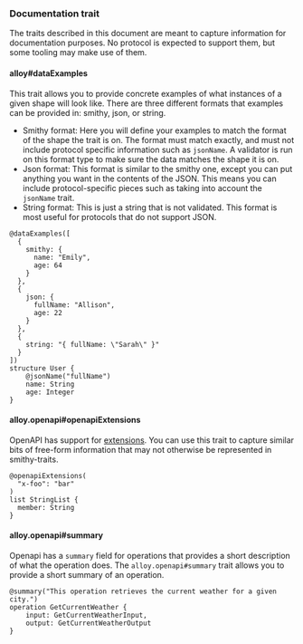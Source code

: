 ### Documentation trait

The traits described in this document are meant to capture information for documentation purposes. No protocol is expected to support them, but some tooling
may make use of them.

#### alloy#dataExamples

This trait allows you to provide concrete examples of what instances of a given shape will look like. There are three different formats that examples can be provided in: smithy, json, or string.

- Smithy format: Here you will define your examples to match the format of the shape the trait is on. The format must match exactly, and must not include protocol specific information such as `jsonName`. A validator is run on this format type to make sure the data matches the shape it is on.
- Json format: This format is similar to the smithy one, except you can put anything you want in the contents of the JSON. This means you can include protocol-specific pieces such as taking into account the `jsonName` trait.
- String format: This is just a string that is not validated. This format is most useful for protocols that do not support JSON.

```smithy
@dataExamples([
  {
    smithy: {
      name: "Emily",
      age: 64
    }
  },
  {
    json: {
      fullName: "Allison",
      age: 22
    }
  },
  {
    string: "{ fullName: \"Sarah\" }"
  }
])
structure User {
    @jsonName("fullName")
    name: String
    age: Integer
}
```

#### alloy.openapi#openapiExtensions

OpenAPI has support for [extensions](https://swagger.io/docs/specification/openapi-extensions). You can use this trait to capture similar bits of free-form information that may
not otherwise be represented in smithy-traits.

```smithy
@openapiExtensions(
  "x-foo": "bar"
)
list StringList {
  member: String
}
```

#### alloy.openapi#summary

Openapi has a `summary` field for operations that provides a short description of what the operation does.
The `alloy.openapi#summary` trait allows you to provide a short summary of an operation.

```smithy
@summary("This operation retrieves the current weather for a given city.")
operation GetCurrentWeather {
    input: GetCurrentWeatherInput,
    output: GetCurrentWeatherOutput
}
```
